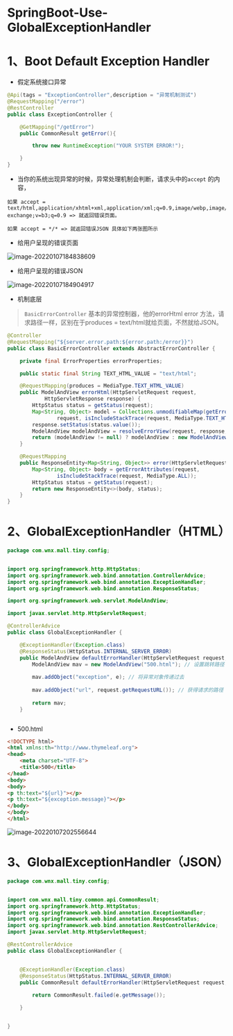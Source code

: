 # SpringBoot-Use-GlobalExceptionHandler

# 1、Boot Default Exception Handler

- 假定系统接口异常

```java
@Api(tags = "ExceptionController",description = "异常机制测试")
@RequestMapping("/error")
@RestController
public class ExceptionController {

    @GetMapping("/getError")
    public CommonResult getError(){

        throw new RuntimeException("YOUR SYSTEM ERROR!");

    }
}

```

- 当你的系统出现异常的时候，异常处理机制会判断，请求头中的`accept` 的内容，

```properties
如果 accept = text/html,application/xhtml+xml,application/xml;q=0.9,image/webp,image/apng,*/*;q=0.8,application/signed-exchange;v=b3;q=0.9 => 就返回错误页面。

如果 accept = */* => 就返回错误JSON 具体如下两张图所示
```

- 给用户呈现的错误页面

![image-20220107184838609](https://s2.loli.net/2022/01/07/3gP9aFwJqCtQdzv.png)

- 给用户呈现的错误JSON

![image-20220107184904917](https://s2.loli.net/2022/01/07/aSXdcEx96zIToKu.png)

- 机制底层

> `BasicErrorController` 基本的异常控制器，他的errorHtml error 方法，请求路径一样，区别在于produces = text/html就给页面，不然就给JSON。

```java
@Controller
@RequestMapping("${server.error.path:${error.path:/error}}")
public class BasicErrorController extends AbstractErrorController {

	private final ErrorProperties errorProperties;

	public static final String TEXT_HTML_VALUE = "text/html";	

	@RequestMapping(produces = MediaType.TEXT_HTML_VALUE)
	public ModelAndView errorHtml(HttpServletRequest request,
			HttpServletResponse response) {
		HttpStatus status = getStatus(request);
		Map<String, Object> model = Collections.unmodifiableMap(getErrorAttributes(
				request, isIncludeStackTrace(request, MediaType.TEXT_HTML)));
		response.setStatus(status.value());
		ModelAndView modelAndView = resolveErrorView(request, response, status, model);
		return (modelAndView != null) ? modelAndView : new ModelAndView("error", model);
	}

	@RequestMapping
	public ResponseEntity<Map<String, Object>> error(HttpServletRequest request) {
		Map<String, Object> body = getErrorAttributes(request,
				isIncludeStackTrace(request, MediaType.ALL));
		HttpStatus status = getStatus(request);
		return new ResponseEntity<>(body, status);
	}
}
```

# 2、GlobalExceptionHandler（HTML）

```java
package com.wnx.mall.tiny.config;


import org.springframework.http.HttpStatus;
import org.springframework.web.bind.annotation.ControllerAdvice;
import org.springframework.web.bind.annotation.ExceptionHandler;
import org.springframework.web.bind.annotation.ResponseStatus;

import org.springframework.web.servlet.ModelAndView;

import javax.servlet.http.HttpServletRequest;

@ControllerAdvice
public class GlobalExceptionHandler {

    @ExceptionHandler(Exception.class)
    @ResponseStatus(HttpStatus.INTERNAL_SERVER_ERROR)
    public ModelAndView defaultErrorHandler(HttpServletRequest request, Exception e) {
        ModelAndView mav = new ModelAndView("500.html"); // 设置跳转路径
        
        mav.addObject("exception", e); // 将异常对象传递过去
       
        mav.addObject("url", request.getRequestURL()); // 获得请求的路径
        
        return mav;
    }



```

- 500.html

```html
<!DOCTYPE html>
<html xmlns:th="http://www.thymeleaf.org">
<head>
    <meta charset="UTF-8">
    <title>500</title>
</head>
<body>
<body>
<p th:text="${url}"></p>
<p th:text="${exception.message}"></p>
</body>
</body>
</html>
```

![image-20220107202556644](https://s2.loli.net/2022/01/07/m8iXVsadrfOAEWl.png)

# 3、GlobalExceptionHandler（JSON）

```java
package com.wnx.mall.tiny.config;


import com.wnx.mall.tiny.common.api.CommonResult;
import org.springframework.http.HttpStatus;
import org.springframework.web.bind.annotation.ExceptionHandler;
import org.springframework.web.bind.annotation.ResponseStatus;
import org.springframework.web.bind.annotation.RestControllerAdvice;
import javax.servlet.http.HttpServletRequest;

@RestControllerAdvice
public class GlobalExceptionHandler {


    @ExceptionHandler(Exception.class)
    @ResponseStatus(HttpStatus.INTERNAL_SERVER_ERROR)
    public CommonResult defaultErrorHandler(HttpServletRequest request, Exception e) {
        
        return CommonResult.failed(e.getMessage());

    }


}
```

